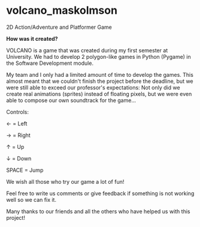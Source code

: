 # volcano_maskolmson
2D Action/Adventure and Platformer Game

**How was it created?**

VOLCANO is a game that was created during my first semester at  University.
We had to develop 2 polygon-like games in Python (Pygame) in the Software Development module.

My team and I only had a limited amount of time to develop the games. This almost meant that we couldn't finish the project before the deadline, but we were still able to exceed our professor's expectations: Not only did we create real animations (sprites) instead of floating pixels, but we were even able to compose our own soundtrack for the game...

Controls:

&larr; = Left

&rarr; = Right

&uarr; = Up

&darr; = Down

SPACE = Jump



We wish all those who try our game a lot of fun!

Feel free to write us comments or give feedback if something is not working well so we can fix it.

Many thanks to our friends and all the others who have helped us with this project!
